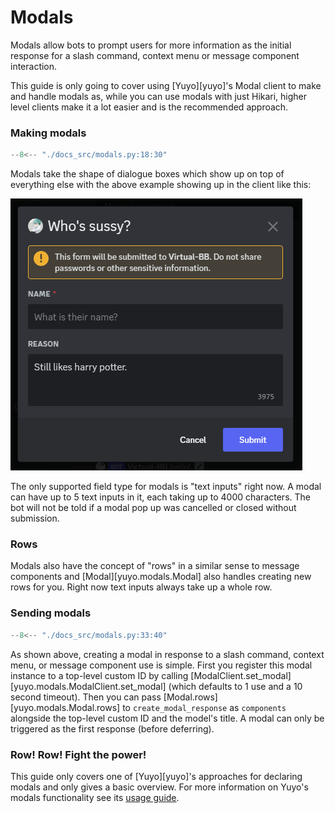 # Modals

Modals allow bots to prompt users for more information as the initial response
for a slash command, context menu or message component interaction.

This guide is only going to cover using [Yuyo][yuyo]'s Modal client to make and
handle modals as, while you can use modals with just Hikari, higher level
clients make it a lot easier and is the recommended approach.

### Making modals

```py
--8<-- "./docs_src/modals.py:18:30"
```

Modals take the shape of dialogue boxes which show up on top of everything else
with the above example showing up in the client like this:

![modal example](./images/modal_example.png)

The only supported field type for modals is "text inputs" right now. A modal
can have up to 5 text inputs in it, each taking up to 4000 characters.
The bot will not be told if a modal pop up was cancelled or closed without
submission.

### Rows

Modals also have the concept of "rows" in a similar sense to message components
and [Modal][yuyo.modals.Modal] also handles creating new rows for you.
Right now text inputs always take up a whole row.

### Sending modals

```py
--8<-- "./docs_src/modals.py:33:40"
```

As shown above, creating a modal in response to a slash command, context menu,
or message component use is simple. First you register this modal instance to a
top-level custom ID by calling
[ModalClient.set_modal][yuyo.modals.ModalClient.set_modal] (which defaults to 1
use and a 10 second timeout). Then you can pass
[Modal.rows][yuyo.modals.Modal.rows] to `create_modal_response` as `components`
alongside the top-level custom ID and the model's title. A modal can only be
triggered as the first response (before deferring).

### Row! Row! Fight the power!

This guide only covers one of [Yuyo][yuyo]'s approaches for declaring modals
and only gives a basic overview. For more information on Yuyo's modals
functionality see its [usage guide](https://yuyo.cursed.solutions/usage/modals).
